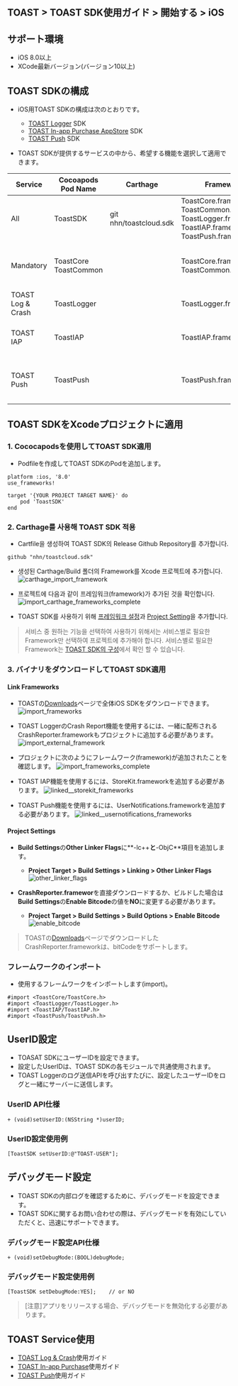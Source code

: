 ## TOAST > TOAST SDK使用ガイド > 開始する > iOS

## サポート環境

* iOS 8.0以上
* XCode最新バージョン(バージョン10以上)

## TOAST SDKの構成

* iOS用TOAST SDKの構成は次のとおりです。
    * [TOAST Logger](./log-collector-ios) SDK
    * [TOAST In-app Purchase AppStore](./iap-ios) SDK
    * [TOAST Push](./push-ios) SDK

* TOAST SDKが提供するサービスの中から、希望する機能を選択して適用できます。

| Service | Cocoapods Pod Name | Carthage | Framework | Dependency | Build Settings |
| ------- | ------------------ | -------- | --------- | ---------- | -------------- |
| All | ToastSDK | git nhn/toastcloud.sdk<br> | ToastCore.framework<br>ToastCommon.framework<br>ToastLogger.framework<br>ToastIAP.framework<br>ToastPush.framework |  |  |
| Mandatory | ToastCore<br>ToastCommon |  | ToastCore.framework<br>ToastCommon.framework |  | OTHER\_LDFLAGS = (<br>"-ObjC",<br>"-lc++"<br>); |
| TOAST Log & Crash | ToastLogger |  | ToastLogger.framework | [External & Optional]<br>\* CrashReporter.framework (Toast) |  |
| TOAST IAP | ToastIAP |  | ToastIAP.framework | \* StoreKit.framework<br><br>[Optional]<br>\* libsqlite3.tdb |  |
| TOAST Push | ToastPush |  | ToastPush.framework | \* UserNotifications.framework<br><br>[Optional]<br>\* PushKit.framework |  |

## TOAST SDKをXcodeプロジェクトに適用

### 1. Cococapodsを使用してTOAST SDK適用

* Podfileを作成してTOAST SDKのPodを追加します。

```podspec
platform :ios, '8.0'
use_frameworks!

target '{YOUR PROJECT TARGET NAME}' do
    pod 'ToastSDK'
end
```

### 2. Carthage를 사용해 TOAST SDK 적용

* Cartfile을 생성하여 TOAST SDK의 Release Github Repository를 추가합니다.
```
github "nhn/toastcloud.sdk"
```

* 생성된 Carthage/Build 폴더의 Framework를 Xcode 프로젝트에 추가합니다. 
![carthage_import_framework](http://static.toastoven.net/toastcloud/sdk/ios/carthage_setting_01.png)

* 프로젝트에 다음과 같이 프레임워크(framework)가 추가된 것을 확인합니다.
![import_carthage_frameworks_complete](http://static.toastoven.net/toastcloud/sdk/ios/carthage_setting_02.png)

* TOAST SDK를 사용하기 위해 [프레임워크 설정](./getting-started-ios/#Link-Frameworks)과 [Project Setting](./getting-started-ios/#Project-Settings)을 추가합니다.

> 서비스 중 원하는 기능을 선택하여 사용하기 위해서는 서비스별로 필요한 Framework만 선택하여 프로젝트에 추가해야 합니다.
> 서비스별로 필요한 Framework는 [TOAST SDK의 구성](./getting-started-ios/#TOAST-SDKの構成)에서 확인 할 수 있습니다. 

### 3. バイナリをダウンロードしてTOAST SDK適用

#### Link Frameworks

* TOASTの[Downloads](../../../Download/#toast-sdk)ページで全体iOS SDKをダウンロードできます。
![import_frameworks](http://static.toastoven.net/toastcloud/sdk/ios/overview_import_frameworks_folder.png)

* TOAST LoggerのCrash Report機能を使用するには、一緒に配布されるCrashReporter.frameworkもプロジェクトに追加する必要があります。
![import_external_framework](http://static.toastoven.net/toastcloud/sdk/ios/overview_import_external_folder.png)

* プロジェクトに次のようにフレームワーク(framework)が追加されたことを確認します。
![import_frameworks_complete](http://static.toastoven.net/toastcloud/sdk/ios/overview_import_complete_folder.png)

* TOAST IAP機能を使用するには、StoreKit.frameworkを追加する必要があります。
![linked__storekit_frameworks](http://static.toastoven.net/toastcloud/sdk/ios/overview_link_frameworks_StoreKit.png)

* TOAST Push機能を使用するには、UserNotifications.frameworkを追加する必要があります。
![linked__usernotifications_frameworks](http://static.toastoven.net/toastcloud/sdk/ios/overview_link_frameworks_UserNotifications.png)


#### Project Settings

* **Build Settings**の**Other Linker Flags**に**-lc++**と**-ObjC**項目を追加します。
    * **Project Target > Build Settings > Linking > Other Linker Flags**
![other_linker_flags](http://static.toastoven.net/toastcloud/sdk/ios/overview_settings_flags.png)

* **CrashReporter.framewor**を直接ダウンロードするか、ビルドした場合は**Build Settings**の**Enable Bitcode**の値を**NO**に変更する必要があります。
    * **Project Target > Build Settings > Build Options > Enable Bitcode**
![enable_bitcode](http://static.toastoven.net/toastcloud/sdk/ios/overview_settings_bitcode.png)
> TOASTの[Downloads](../../../Download/#toast-sdk)ページでダウンロードしたCrashReporter.frameworkは、bitCodeをサポートします。

### フレームワークのインポート

* 使用するフレームワークをインポートします(import)。

```objc
#import <ToastCore/ToastCore.h>
#import <ToastLogger/ToastLogger.h>
#import <ToastIAP/ToastIAP.h>
#import <ToastPush/ToastPush.h>
```

## UserID設定

* TOASAT SDKにユーザーIDを設定できます。
* 設定したUserIDは、TOAST SDKの各モジュールで共通使用されます。
* TOAST Loggerのログ送信APIを呼び出すたびに、設定したユーザーIDをログと一緒にサーバーに送信します。

### UserID API仕様

```objc
+ (void)setUserID:(NSString *)userID;
```

### UserID設定使用例

```objc
[ToastSDK setUserID:@"TOAST-USER"];
```
## デバッグモード設定

* TOAST SDKの内部ログを確認するために、デバッグモードを設定できます。
* TOAST SDKに関するお問い合わせの際は、デバッグモードを有効にしていただくと、迅速にサポートできます。

### デバッグモード設定API仕様


```objc
+ (void)setDebugMode:(BOOL)debugMode;
```

### デバッグモード設定使用例

```objc
[ToastSDK setDebugMode:YES];    // or NO
```

> [注意]アプリをリリースする場合、デバッグモードを無効化する必要があります。

## TOAST Service使用

* [TOAST Log & Crash](./log-collector-ios)使用ガイド
* [TOAST In-app Purchase](./iap-ios)使用ガイド
* [TOAST Push](./push-ios)使用ガイド
